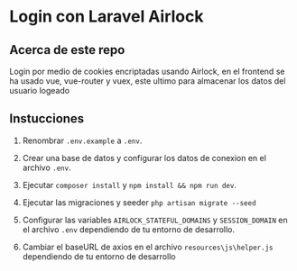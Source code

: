# Login con Laravel Airlock

## Acerca de este repo

Login por medio de cookies encriptadas usando Airlock, en el frontend se ha usado vue, vue-router y vuex, este ultimo para almacenar los datos del usuario logeado

## Instucciones

1. Renombrar `.env.example` a `.env`.

2. Crear una base de datos y configurar los datos de conexion en el archivo `.env`.

3. Ejecutar `composer install` y `npm install && npm run dev`.

4. Ejecutar las migraciones y seeder `php artisan migrate --seed`

5. Configurar las variables `AIRLOCK_STATEFUL_DOMAINS` y `SESSION_DOMAIN` en el archivo `.env` dependiendo de tu entorno de desarrollo.

6. Cambiar el baseURL de axios en el archivo `resources\js\helper.js` dependiendo de tu entorno de desarrollo

